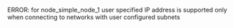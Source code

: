ERROR: for node_simple_node_1
user specified IP address is supported only
when connecting to networks with
user configured subnets
